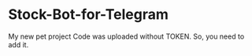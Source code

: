 # Stock-Bot-for-Telegram
My new pet project
Code was uploaded without TOKEN. So, you need to add it.

